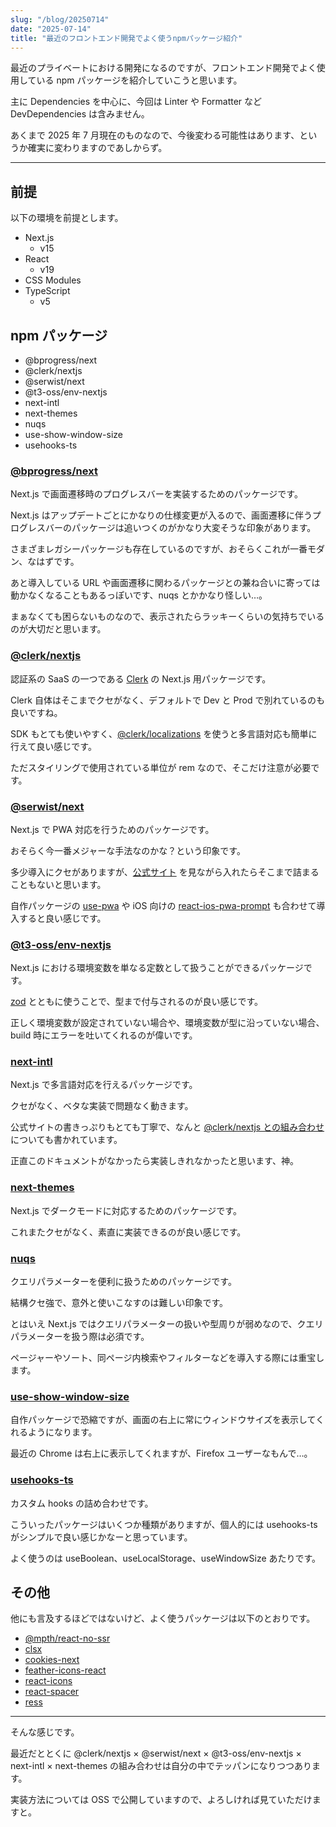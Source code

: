 ```yaml
---
slug: "/blog/20250714"
date: "2025-07-14"
title: "最近のフロントエンド開発でよく使うnpmパッケージ紹介"
---
```


最近のプライベートにおける開発になるのですが、フロントエンド開発でよく使用している npm パッケージを紹介していこうと思います。

主に Dependencies を中心に、今回は Linter や Formatter など DevDependencies は含みません。

あくまで 2025 年 7 月現在のものなので、今後変わる可能性はあります、というか確実に変わりますのであしからず。

---

## 前提

以下の環境を前提とします。

- Next.js
  - v15
- React
  - v19
- CSS Modules
- TypeScript
  - v5

## npm パッケージ

- @bprogress/next
- @clerk/nextjs
- @serwist/next
- @t3-oss/env-nextjs
- next-intl
- next-themes
- nuqs
- use-show-window-size
- usehooks-ts

### [@bprogress/next](https://www.npmjs.com/package/@bprogress/next)

Next.js で画面遷移時のプログレスバーを実装するためのパッケージです。

Next.js はアップデートごとにかなりの仕様変更が入るので、画面遷移に伴うプログレスバーのパッケージは追いつくのがかなり大変そうな印象があります。

さまざまレガシーパッケージも存在しているのですが、おそらくこれが一番モダン、なはずです。

あと導入している URL や画面遷移に関わるパッケージとの兼ね合いに寄っては動かなくなることもあるっぽいです、nuqs とかかなり怪しい…。

まぁなくても困らないものなので、表示されたらラッキーくらいの気持ちでいるのが大切だと思います。

### [@clerk/nextjs](https://www.npmjs.com/package/@clerk/nextjs)

認証系の SaaS の一つである [Clerk](https://clerk.com/) の Next.js 用パッケージです。

Clerk 自体はそこまでクセがなく、デフォルトで Dev と Prod で別れているのも良いですね。

SDK もとても使いやすく、[@clerk/localizations](https://www.npmjs.com/package/@clerk/localizations) を使うと多言語対応も簡単に行えて良い感じです。

ただスタイリングで使用されている単位が rem なので、そこだけ注意が必要です。

### [@serwist/next](https://www.npmjs.com/package/@serwist/next)

Next.js で PWA 対応を行うためのパッケージです。

おそらく今一番メジャーな手法なのかな？という印象です。

多少導入にクセがありますが、[公式サイト](https://serwist.pages.dev/docs/next) を見ながら入れたらそこまで詰まることもないと思います。

自作パッケージの [use-pwa](https://www.npmjs.com/package/use-pwa) や iOS 向けの [react-ios-pwa-prompt](https://www.npmjs.com/package/react-ios-pwa-prompt) も合わせて導入すると良い感じです。

### [@t3-oss/env-nextjs](https://www.npmjs.com/package/@t3-oss/env-nextjs)

Next.js における環境変数を単なる定数として扱うことができるパッケージです。

[zod](https://www.npmjs.com/package/zod) とともに使うことで、型まで付与されるのが良い感じです。

正しく環境変数が設定されていない場合や、環境変数が型に沿っていない場合、build 時にエラーを吐いてくれるのが偉いです。

### [next-intl](https://www.npmjs.com/package/next-intl)

Next.js で多言語対応を行えるパッケージです。

クセがなく、ベタな実装で問題なく動きます。

公式サイトの書きっぷりもとても丁寧で、なんと [@clerk/nextjs との組み合わせ](https://next-intl.dev/docs/routing/middleware#example-integrating-with-clerk) についても書かれています。

正直このドキュメントがなかったら実装しきれなかったと思います、神。

### [next-themes](https://www.npmjs.com/package/next-themes)

Next.js でダークモードに対応するためのパッケージです。

これまたクセがなく、素直に実装できるのが良い感じです。

### [nuqs](https://www.npmjs.com/package/nuqs)

クエリパラメーターを便利に扱うためのパッケージです。

結構クセ強で、意外と使いこなすのは難しい印象です。

とはいえ Next.js ではクエリパラメーターの扱いや型周りが弱めなので、クエリパラメーターを扱う際は必須です。

ページャーやソート、同ページ内検索やフィルターなどを導入する際には重宝します。

### [use-show-window-size](https://www.npmjs.com/package/use-show-window-size)

自作パッケージで恐縮ですが、画面の右上に常にウィンドウサイズを表示してくれるようになります。

最近の Chrome は右上に表示してくれますが、Firefox ユーザーなもんで…。

### [usehooks-ts](https://www.npmjs.com/package/usehooks-ts)

カスタム hooks の詰め合わせです。

こういったパッケージはいくつか種類がありますが、個人的には usehooks-ts がシンプルで良い感じかなーと思っています。

よく使うのは useBoolean、useLocalStorage、useWindowSize あたりです。

## その他

他にも言及するほどではないけど、よく使うパッケージは以下のとおりです。

- [@mpth/react-no-ssr](https://www.npmjs.com/package/@mpth/react-no-ssr)
- [clsx](https://www.npmjs.com/package/clsx)
- [cookies-next](https://www.npmjs.com/package/cookies-next)
- [feather-icons-react](https://www.npmjs.com/package/feather-icons-react)
- [react-icons](https://www.npmjs.com/package/react-icons)
- [react-spacer](https://www.npmjs.com/package/react-spacer)
- [ress](https://www.npmjs.com/package/ress)

---

そんな感じです。

最近だととくに @clerk/nextjs × @serwist/next × @t3-oss/env-nextjs × next-intl × next-themes の組み合わせは自分の中でテッパンになりつつあります。

実装方法については OSS で公開していますので、よろしければ見ていただけますと。
